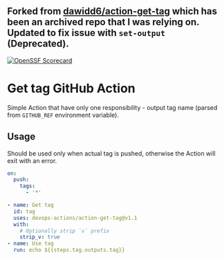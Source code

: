 ## Forked from [dawidd6/action-get-tag](https://github.com/dawidd6/action-get-tag) which has been an archived repo that I was relying on. Updated to fix issue with `set-output` (Deprecated). 

[![OpenSSF Scorecard](https://api.securityscorecards.dev/projects/github.com/devops-actions/action-get-tag/badge)](https://api.securityscorecards.dev/projects/github.com/devops-actions/action-get-tag)


# Get tag GitHub Action

Simple Action that have only one responsibility - output tag name (parsed from `GITHUB_REF` environment variable).

## Usage

Should be used only when actual tag is pushed, otherwise the Action will exit with an error.

```yaml
on:
  push:
    tags:
      - '*'
```

```yaml
- name: Get tag
  id: tag
  uses: devops-actions/action-get-tag@v1.1
  with:
    # Optionally strip `v` prefix
    strip_v: true
- name: Use tag
  run: echo ${{steps.tag.outputs.tag}}
```
